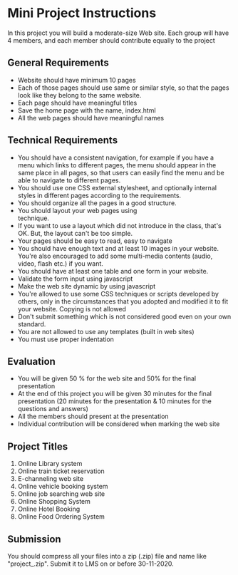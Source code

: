 # Mini Project Instructions

In this project you will build a moderate-size Web site. Each group will have 4 members, and each member should contribute equally to the project

## General Requirements

- Website should have minimum 10 pages 
- Each of those pages should use same or similar style, so that the pages look like they belong to the same website.
-	Each page should have meaningful titles 
-	Save the home page with the name, index.html
-	All the web pages should have meaningful names 

## Technical Requirements

-	You should have a consistent navigation, for example if you have a menu which links to different pages, the menu should appear in the same place in all pages, so that users can easily find the menu and be able to navigate to different pages.
-	You should use one CSS external stylesheet, and optionally internal styles in different pages according to the requirements.
-	You should organize all the pages in a good structure.
-	You should layout your web pages using <div> technique.
-	If you want to use a layout which did not introduce in the class, that's OK. But, the layout can't be too simple.
-	Your pages should be easy to read, easy to navigate
-	You should have enough text and at least 10 images in your website. You're also encouraged to add some multi-media contents (audio, video, flash etc.) if you want.
-	You should have at least one table and one form in your website.
-	Validate the form input using javascript
-	Make the web site dynamic by using javascript
-	You're allowed to use some CSS techniques or scripts developed by others, only in the circumstances that you adopted and modified it to fit your website. Copying is not allowed
-	Don't submit something which is not considered good even on your own standard.
-	You are not allowed to use any templates (built in web sites)
-	You must use proper indentation

## Evaluation

-	You will be given 50 % for the web site and 50% for the final presentation
-	At the end of this project you will be given 30 minutes for the final presentation (20 minutes for the presentation & 10 minutes for the questions and answers)
-	All the members should present at the presentation
-	Individual contribution will be considered when marking the web site

## Project Titles

1.	Online Library system
2.	Online train ticket reservation
3.	E-channeling web site
4.	Online vehicle booking system
5.	Online job searching web site
6.	Online Shopping System
7.	Online Hotel Booking
8.	Online Food Ordering System

## Submission

You should compress all your files into a zip (.zip) file and name like "project_<group-number>.zip". Submit it to LMS on or before 30-11-2020. 
